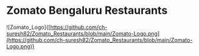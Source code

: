 # Zomato Bengaluru Restaurants

![Zomato_Logo]{[https://github.com/ch-suresh82/Zomato_Restaurants/blob/main/Zomato-Logo.png](https://github.com/ch-suresh82/Zomato_Restaurants/blob/main/Zomato-Logo.png)}
